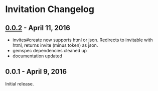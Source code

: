 # Invitation Changelog

## [0.0.2] - April 11, 2016

* invites#create now supports html or json. Redirects to invitable with html, returns invite (minus token) as json.
* gemspec dependencies cleaned up
* documentation updated


[0.0.2]: https://github.com/tomichj/invitation/compare/0.0.1...0.0.2


## 0.0.1 - April 9, 2016

Initial release.